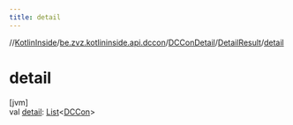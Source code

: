 ```yaml
---
title: detail
---
```

//[KotlinInside](../../../../index.html)/[be.zvz.kotlininside.api.dccon](../../index.html)/[DCConDetail](../index.html)/[DetailResult](index.html)/[detail](detail.html)



# detail



[jvm]\
val [detail](detail.html): [List](https://kotlinlang.org/api/latest/jvm/stdlib/kotlin.collections/-list/index.html)&lt;[DCCon](../../../be.zvz.kotlininside.api.type/-d-c-con/index.html)&gt;




